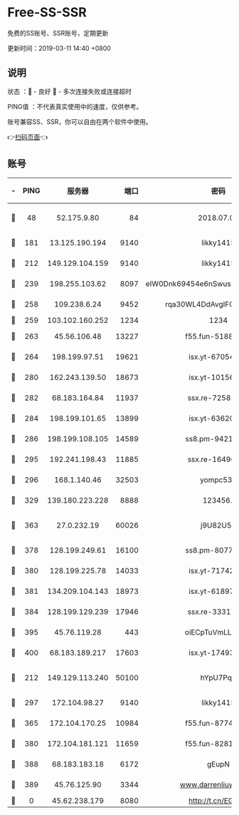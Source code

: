 # Free-SS-SSR

免费的SS账号、SSR账号，定期更新

更新时间：2019-03-11 14:40 +0800

## 说明

状态     ：🙂 - 良好 🙁 - 多次连接失败或连接超时

PING值   ：不代表真实使用中的速度，仅供参考。

账号兼容SS、SSR，你可以自由在两个软件中使用。

👉[扫码页面](https://liesauer.github.io/Free-SS-SSR/)👈

## 账号

|-|PING|服务器|端口|密码|加密方式|区域|
|:----:|:----:|:-----:|-----:|:----:|:----:|:----:|
|🙂|48|52.175.9.80|84|2018.07.07|chacha20-ietf-poly1305|HK|
|🙂|181|13.125.190.194|9140|likky1415|aes-256-cfb|KR|
|🙂|212|149.129.104.159|9140|likky1415|aes-256-cfb|HK|
|🙂|239|198.255.103.62|8097|eIW0Dnk69454e6nSwuspv9DmS201tQ0D|aes-256-cfb|US|
|🙂|258|109.238.6.24|9452|rqa30WL4DdAvgIFG6Fs3znzTa|aes-256-cfb|FR|
|🙂|259|103.102.160.252|1234|1234|rc4-md5|JP|
|🙂|263|45.56.106.48|13227|f55.fun-51885507|aes-256-cfb|US|
|🙂|264|198.199.97.51|19621|isx.yt-67054944|aes-256-cfb|US|
|🙂|280|162.243.139.50|18673|isx.yt-10156175|aes-256-cfb|US|
|🙂|282|68.183.164.84|11937|ssx.re-72581382|aes-256-cfb|US|
|🙂|284|198.199.101.65|13899|isx.yt-63620378|aes-256-cfb|US|
|🙂|286|198.199.108.105|14589|ss8.pm-94215844|aes-256-cfb|US|
|🙂|295|192.241.198.43|11885|ssx.re-16496938|aes-256-cfb|US|
|🙂|296|168.1.140.46|32503|yompc535|aes-256-cfb|AU|
|🙂|329|139.180.223.228|8888|123456..|aes-256-cfb|JP|
|🙂|363|27.0.232.19|60026|j9U82U53|xchacha20-ietf-poly1305|HK|
|🙂|378|128.199.249.61|16100|ss8.pm-80771462|aes-256-cfb|SG|
|🙂|380|128.199.225.78|14033|isx.yt-71742892|aes-256-cfb|SG|
|🙂|381|134.209.104.143|18973|isx.yt-61897203|aes-256-cfb|SG|
|🙂|384|128.199.129.239|17946|ssx.re-33317571|aes-256-cfb|SG|
|🙂|395|45.76.119.28|443|oiECpTuVmLLxk4Ts|aes-256-cfb|AU|
|🙂|400|68.183.189.217|17603|isx.yt-17493612|aes-256-cfb|SG|
|🙂|212|149.129.113.240|50100|hYpU7PqP|chacha20-ietf-poly1305|CN|
|🙂|297|172.104.98.27|9140|likky1415|aes-256-cfb|JP|
|🙂|365|172.104.170.25|10984|f55.fun-87743875|aes-256-cfb|SG|
|🙂|380|172.104.181.121|11659|f55.fun-82812137|aes-256-cfb|SG|
|🙂|388|68.183.183.18|6172|gEupN|aes-256-cfb|SG|
|🙂|389|45.76.125.90|3344|www.darrenliuwei.com|aes-256-cfb|AU|
|🙁|0|45.62.238.179|8080|http://t.cn/EGJIyrl|rc4-md5|CA|
